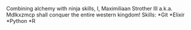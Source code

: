Combining alchemy with ninja skills, I, Maximiliaan Strother III a.k.a. Mdlkxzmcp shall conquer the entire western kingdom!
Skills:
*Git
*Elixir
*Python
*R
